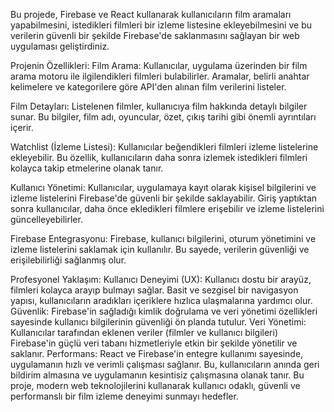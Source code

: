 Bu projede, Firebase ve React kullanarak kullanıcıların film aramaları yapabilmesini, istedikleri filmleri bir izleme listesine ekleyebilmesini ve bu verilerin güvenli bir şekilde Firebase'de saklanmasını sağlayan bir web uygulaması geliştirdiniz.

Projenin Özellikleri:
Film Arama: Kullanıcılar, uygulama üzerinden bir film arama motoru ile ilgilendikleri filmleri bulabilirler. Aramalar, belirli anahtar kelimelere ve kategorilere göre API'den alınan film verilerini listeler.

Film Detayları: Listelenen filmler, kullanıcıya film hakkında detaylı bilgiler sunar. Bu bilgiler, film adı, oyuncular, özet, çıkış tarihi gibi önemli ayrıntıları içerir.

Watchlist (İzleme Listesi): Kullanıcılar beğendikleri filmleri izleme listelerine ekleyebilir. Bu özellik, kullanıcıların daha sonra izlemek istedikleri filmleri kolayca takip etmelerine olanak tanır.

Kullanıcı Yönetimi: Kullanıcılar, uygulamaya kayıt olarak kişisel bilgilerini ve izleme listelerini Firebase'de güvenli bir şekilde saklayabilir. Giriş yaptıktan sonra kullanıcılar, daha önce ekledikleri filmlere erişebilir ve izleme listelerini güncelleyebilirler.

Firebase Entegrasyonu: Firebase, kullanıcı bilgilerini, oturum yönetimini ve izleme listelerini saklamak için kullanılır. Bu sayede, verilerin güvenliği ve erişilebilirliği sağlanmış olur.

Profesyonel Yaklaşım:
Kullanıcı Deneyimi (UX): Kullanıcı dostu bir arayüz, filmleri kolayca arayıp bulmayı sağlar. Basit ve sezgisel bir navigasyon yapısı, kullanıcıların aradıkları içeriklere hızlıca ulaşmalarına yardımcı olur.
Güvenlik: Firebase'in sağladığı kimlik doğrulama ve veri yönetimi özellikleri sayesinde kullanıcı bilgilerinin güvenliği ön planda tutulur.
Veri Yönetimi: Kullanıcılar tarafından eklenen veriler (filmler ve kullanıcı bilgileri) Firebase'in güçlü veri tabanı hizmetleriyle etkin bir şekilde yönetilir ve saklanır.
Performans: React ve Firebase'in entegre kullanımı sayesinde, uygulamanın hızlı ve verimli çalışması sağlanır. Bu, kullanıcıların anında geri bildirim almasına ve uygulamanın kesintisiz çalışmasına olanak tanır.
Bu proje, modern web teknolojilerini kullanarak kullanıcı odaklı, güvenli ve performanslı bir film izleme deneyimi sunmayı hedefler.
